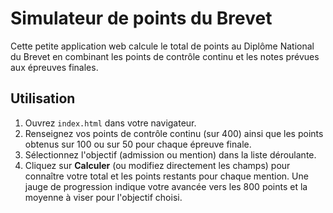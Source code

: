 # Simulateur de points du Brevet

Cette petite application web calcule le total de points au Diplôme National du Brevet en combinant les points de contrôle continu et les notes prévues aux épreuves finales.

## Utilisation

1. Ouvrez `index.html` dans votre navigateur.
2. Renseignez vos points de contrôle continu (sur 400) ainsi que les points obtenus sur 100 ou sur 50 pour chaque épreuve finale.
3. Sélectionnez l'objectif (admission ou mention) dans la liste déroulante.
4. Cliquez sur **Calculer** (ou modifiez directement les champs) pour connaître votre total et les points restants pour chaque mention. Une jauge de progression indique votre avancée vers les 800 points et la moyenne à viser pour l'objectif choisi.
